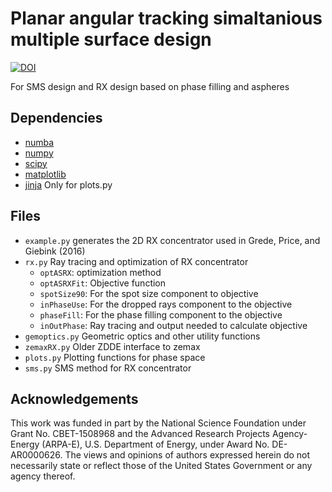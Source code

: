 Planar angular tracking simaltanious multiple surface design
============================================================

[![DOI](https://zenodo.org/badge/69797744.svg)](https://zenodo.org/badge/latestdoi/69797744)

For SMS design and RX design based on phase filling and aspheres

Dependencies
------------
* [numba](http://numba.pydata.org/)
* [numpy](http://www.numpy.org/)
* [scipy](http://www.scipy.org/)
* [matplotlib](http://matplotlib.org/)
* [jinja](http://jinja.pocoo.org/) Only for plots.py

Files
-----
* `example.py` generates the 2D RX concentrator used in Grede, Price, and Giebink (2016)
* `rx.py` Ray tracing and optimization of RX concentrator
  + `optASRX`: optimization method
  + `optASRXFit`: Objective function
  + `spotSize90`: For the spot size component to objective
  + `inPhaseUse`: For the dropped rays component to the objective
  + `phaseFill`: For the phase filling component to the objective
  + `inOutPhase`: Ray tracing and output needed to calculate objective
* `gemoptics.py` Geometric optics and other utility functions
* `zemaxRX.py` Older ZDDE interface to zemax
* `plots.py` Plotting functions for phase space
* `sms.py` SMS method for RX concentrator

Acknowledgements
----------------
This work was funded in part by the National Science Foundation under Grant No. CBET-1508968 and the Advanced Research Projects Agency-Energy (ARPA-E), U.S. Department of Energy, under Award No. DE-AR0000626. The views and opinions of authors expressed herein do not necessarily state or reflect those of the United States Government or any agency thereof.
